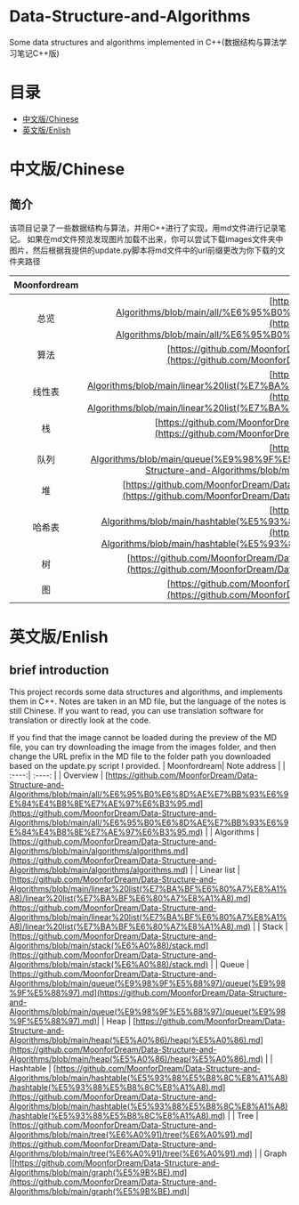 # Data-Structure-and-Algorithms
Some data structures and algorithms implemented in C++(数据结构与算法学习笔记C++版)


# 目录
- [中文版/Chinese](#chinese)
- [英文版/Enlish](#en)


# 中文版/Chinese
<a name="chinese"></a>

## 简介
该项目记录了一些数据结构与算法，并用C++进行了实现，用md文件进行记录笔记。
如果在md文件预览发现图片加载不出来，你可以尝试下载images文件夹中图片，然后根据我提供的update.py脚本将md文件中的url前缀更改为你下载的文件夹路径

| Moonfordream| 笔记地址 |
| :----:| :----: | 
| 总览 | [https://github.com/MoonforDream/Data-Structure-and-Algorithms/blob/main/all/%E6%95%B0%E6%8D%AE%E7%BB%93%E6%9E%84%E4%B8%8E%E7%AE%97%E6%B3%95.md](https://github.com/MoonforDream/Data-Structure-and-Algorithms/blob/main/all/%E6%95%B0%E6%8D%AE%E7%BB%93%E6%9E%84%E4%B8%8E%E7%AE%97%E6%B3%95.md) | 
| 算法 | [https://github.com/MoonforDream/Data-Structure-and-Algorithms/blob/main/algorithms/algorithms.md](https://github.com/MoonforDream/Data-Structure-and-Algorithms/blob/main/algorithms/algorithms.md) | 
| 线性表 | [https://github.com/MoonforDream/Data-Structure-and-Algorithms/blob/main/linear%20list(%E7%BA%BF%E6%80%A7%E8%A1%A8)/linear%20list(%E7%BA%BF%E6%80%A7%E8%A1%A8).md](https://github.com/MoonforDream/Data-Structure-and-Algorithms/blob/main/linear%20list(%E7%BA%BF%E6%80%A7%E8%A1%A8)/linear%20list(%E7%BA%BF%E6%80%A7%E8%A1%A8).md) | 
| 栈 | [https://github.com/MoonforDream/Data-Structure-and-Algorithms/blob/main/stack(%E6%A0%88)/stack.md](https://github.com/MoonforDream/Data-Structure-and-Algorithms/blob/main/stack(%E6%A0%88)/stack.md) | 
| 队列 | [https://github.com/MoonforDream/Data-Structure-and-Algorithms/blob/main/queue(%E9%98%9F%E5%88%97)/queue(%E9%98%9F%E5%88%97).md](https://github.com/MoonforDream/Data-Structure-and-Algorithms/blob/main/queue(%E9%98%9F%E5%88%97)/queue(%E9%98%9F%E5%88%97).md)| 
| 堆 | [https://github.com/MoonforDream/Data-Structure-and-Algorithms/blob/main/heap(%E5%A0%86)/heap(%E5%A0%86).md](https://github.com/MoonforDream/Data-Structure-and-Algorithms/blob/main/heap(%E5%A0%86)/heap(%E5%A0%86).md) | 
| 哈希表 | [https://github.com/MoonforDream/Data-Structure-and-Algorithms/blob/main/hashtable(%E5%93%88%E5%B8%8C%E8%A1%A8)/hashtable(%E5%93%88%E5%B8%8C%E8%A1%A8).md](https://github.com/MoonforDream/Data-Structure-and-Algorithms/blob/main/hashtable(%E5%93%88%E5%B8%8C%E8%A1%A8)/hashtable(%E5%93%88%E5%B8%8C%E8%A1%A8).md) | 
| 树 |[https://github.com/MoonforDream/Data-Structure-and-Algorithms/blob/main/tree(%E6%A0%91)/tree(%E6%A0%91).md](https://github.com/MoonforDream/Data-Structure-and-Algorithms/blob/main/tree(%E6%A0%91)/tree(%E6%A0%91).md)  | 
| 图 |[https://github.com/MoonforDream/Data-Structure-and-Algorithms/blob/main/graph(%E5%9B%BE).md](https://github.com/MoonforDream/Data-Structure-and-Algorithms/blob/main/graph(%E5%9B%BE).md)| 




# 英文版/Enlish
<a name="en"></a>


## brief introduction
This project records some data structures and algorithms, and implements them in C++. Notes are taken in an MD file, but the language of the notes is still Chinese. If you want to read, you can use translation software for translation or directly look at the code.

If you find that the image cannot be loaded during the preview of the MD file, you can try downloading the image from the images folder, and then change the URL prefix in the MD file to the folder path you downloaded based on the update.py script I provided.
| Moonfordream| Note address |
| :----:| :----: | 
| Overview | [https://github.com/MoonforDream/Data-Structure-and-Algorithms/blob/main/all/%E6%95%B0%E6%8D%AE%E7%BB%93%E6%9E%84%E4%B8%8E%E7%AE%97%E6%B3%95.md](https://github.com/MoonforDream/Data-Structure-and-Algorithms/blob/main/all/%E6%95%B0%E6%8D%AE%E7%BB%93%E6%9E%84%E4%B8%8E%E7%AE%97%E6%B3%95.md) | 
| Algorithms | [https://github.com/MoonforDream/Data-Structure-and-Algorithms/blob/main/algorithms/algorithms.md](https://github.com/MoonforDream/Data-Structure-and-Algorithms/blob/main/algorithms/algorithms.md) | 
| Linear list | [https://github.com/MoonforDream/Data-Structure-and-Algorithms/blob/main/linear%20list(%E7%BA%BF%E6%80%A7%E8%A1%A8)/linear%20list(%E7%BA%BF%E6%80%A7%E8%A1%A8).md](https://github.com/MoonforDream/Data-Structure-and-Algorithms/blob/main/linear%20list(%E7%BA%BF%E6%80%A7%E8%A1%A8)/linear%20list(%E7%BA%BF%E6%80%A7%E8%A1%A8).md) | 
| Stack | [https://github.com/MoonforDream/Data-Structure-and-Algorithms/blob/main/stack(%E6%A0%88)/stack.md](https://github.com/MoonforDream/Data-Structure-and-Algorithms/blob/main/stack(%E6%A0%88)/stack.md) | 
| Queue | [https://github.com/MoonforDream/Data-Structure-and-Algorithms/blob/main/queue(%E9%98%9F%E5%88%97)/queue(%E9%98%9F%E5%88%97).md](https://github.com/MoonforDream/Data-Structure-and-Algorithms/blob/main/queue(%E9%98%9F%E5%88%97)/queue(%E9%98%9F%E5%88%97).md)| 
| Heap | [https://github.com/MoonforDream/Data-Structure-and-Algorithms/blob/main/heap(%E5%A0%86)/heap(%E5%A0%86).md](https://github.com/MoonforDream/Data-Structure-and-Algorithms/blob/main/heap(%E5%A0%86)/heap(%E5%A0%86).md) | 
| Hashtable | [https://github.com/MoonforDream/Data-Structure-and-Algorithms/blob/main/hashtable(%E5%93%88%E5%B8%8C%E8%A1%A8)/hashtable(%E5%93%88%E5%B8%8C%E8%A1%A8).md](https://github.com/MoonforDream/Data-Structure-and-Algorithms/blob/main/hashtable(%E5%93%88%E5%B8%8C%E8%A1%A8)/hashtable(%E5%93%88%E5%B8%8C%E8%A1%A8).md) | 
| Tree |[https://github.com/MoonforDream/Data-Structure-and-Algorithms/blob/main/tree(%E6%A0%91)/tree(%E6%A0%91).md](https://github.com/MoonforDream/Data-Structure-and-Algorithms/blob/main/tree(%E6%A0%91)/tree(%E6%A0%91).md)  | 
| Graph |[https://github.com/MoonforDream/Data-Structure-and-Algorithms/blob/main/graph(%E5%9B%BE).md](https://github.com/MoonforDream/Data-Structure-and-Algorithms/blob/main/graph(%E5%9B%BE).md)| 







